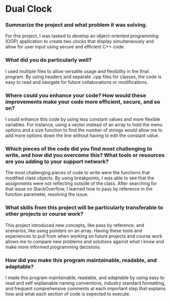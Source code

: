 # Dual Clock

### Summarize the project and what problem it was solving.
For this project, I was tasked to develop an object-oriented programming (OOP) application to create two clocks that display simultaneously and allow for user input using secure and efficient C++ code.

### What did you do particularly well?
I used multiple files to allow versatile usage and flexibility in the final program. By using headers and separate .cpp files for classes, the code is easy to read and navigate for future collaborations or modifications.

### Where could you enhance your code? How would these improvements make your code more efficient, secure, and so on?
I could enhance this code by using less constant values and more flexible variables. For instance, using a vector instead of an array to hold the menu options and a size function to find the number of strings would allow me to add more options down the line without having to edit the constant value.

### Which pieces of the code did you find most challenging to write, and how did you overcome this? What tools or resources are you adding to your support network?
The most challenging pieces of code to write were the functions that modified class objects. By using breakpoints, I was able to see that the assignments were not reflecting outside of the class. After searching for that issue on StackOverflow, I learned how to pass by reference in the function parameter, resolving the issue. 

### What skills from this project will be particularly transferable to other projects or course work?
This project introduced new concepts, like pass by reference, and scenarios, like using pointers on an array. Having these tools and experiences to pull from when working on future projects and course work allows me to compare new problems and solutions against what I know and make more informed programming decisions.

### How did you make this program maintainable, readable, and adaptable?
I made this program maintainable, readable, and adaptable by using easy to read and self explainable naming conventions, industry standard formatting, and frequent comprehensive comments at each important step that explains how and what each section of code is expected to execute.
